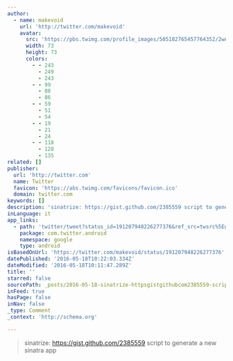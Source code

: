 ```yaml
---
author:
  - name: makevoid
    url: 'http://twitter.com/makevoid'
    avatar:
      src: 'https://pbs.twimg.com/profile_images/505182765457764352/2wAnUl4N_bigger.jpeg'
      width: 73
      height: 73
      colors:
        - - 243
          - 249
          - 243
        - - 99
          - 88
          - 86
        - - 59
          - 51
          - 54
        - - 19
          - 21
          - 24
        - - 118
          - 128
          - 135
related: []
publisher:
  url: 'http://twitter.com'
  name: Twitter
  favicon: 'https://abs.twimg.com/favicons/favicon.ico'
  domain: twitter.com
keywords: []
description: 'sinatrize: https://gist.github.com/2385559 script to generate a new sinatra app'
inLanguage: it
app_links:
  - path: 'twitter/tweet?status_id=191207948226277376&ref_src=twsrc%5Egoogle%7Ctwcamp%5Eandroidseo%7Ctwgr%5Estatus%7Ctwterm%5E191207948226277376'
    package: com.twitter.android
    namespace: google
    type: android
isBasedOnUrl: 'https://twitter.com/makevoid/status/191207948226277376'
datePublished: '2016-05-18T10:22:03.334Z'
dateModified: '2016-05-18T10:11:47.289Z'
title: ''
starred: false
sourcePath: _posts/2016-05-18-sinatrize-httpsgistgithubcom2385559-script-to-generat.md
inFeed: true
hasPage: false
inNav: false
_type: Comment
_context: 'http://schema.org'

---
```

> sinatrize: https://gist.github.com/2385559 script to generate a new sinatra app